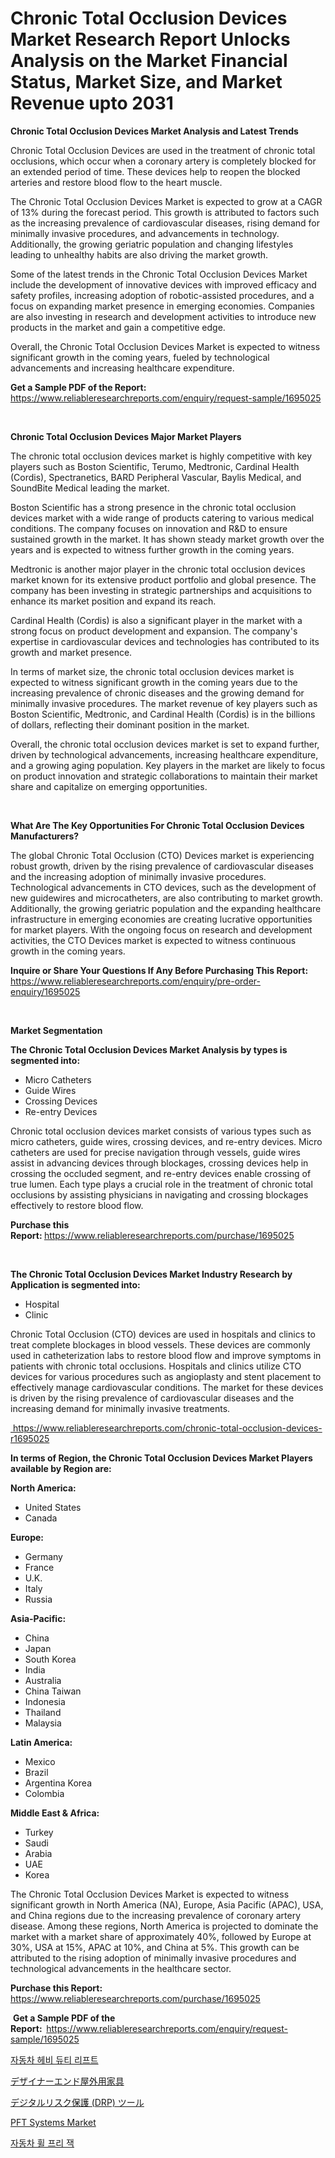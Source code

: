 <p><h1>Chronic Total Occlusion Devices Market Research Report Unlocks Analysis on the Market Financial Status, Market Size, and Market Revenue upto 2031</h1></p><p><strong>Chronic Total Occlusion Devices Market Analysis and Latest Trends</strong></p>
<p><p>Chronic Total Occlusion Devices are used in the treatment of chronic total occlusions, which occur when a coronary artery is completely blocked for an extended period of time. These devices help to reopen the blocked arteries and restore blood flow to the heart muscle.</p><p>The Chronic Total Occlusion Devices Market is expected to grow at a CAGR of 13% during the forecast period. This growth is attributed to factors such as the increasing prevalence of cardiovascular diseases, rising demand for minimally invasive procedures, and advancements in technology. Additionally, the growing geriatric population and changing lifestyles leading to unhealthy habits are also driving the market growth.</p><p>Some of the latest trends in the Chronic Total Occlusion Devices Market include the development of innovative devices with improved efficacy and safety profiles, increasing adoption of robotic-assisted procedures, and a focus on expanding market presence in emerging economies. Companies are also investing in research and development activities to introduce new products in the market and gain a competitive edge.</p><p>Overall, the Chronic Total Occlusion Devices Market is expected to witness significant growth in the coming years, fueled by technological advancements and increasing healthcare expenditure.</p></p>
<p><strong>Get a Sample PDF of the Report:&nbsp;</strong> <a href="https://www.reliableresearchreports.com/enquiry/request-sample/1695025">https://www.reliableresearchreports.com/enquiry/request-sample/1695025</a></p>
<p>&nbsp;</p>
<p><strong>Chronic Total Occlusion Devices Major Market Players</strong></p>
<p><p>The chronic total occlusion devices market is highly competitive with key players such as Boston Scientific, Terumo, Medtronic, Cardinal Health (Cordis), Spectranetics, BARD Peripheral Vascular, Baylis Medical, and SoundBite Medical leading the market. </p><p>Boston Scientific has a strong presence in the chronic total occlusion devices market with a wide range of products catering to various medical conditions. The company focuses on innovation and R&D to ensure sustained growth in the market. It has shown steady market growth over the years and is expected to witness further growth in the coming years. </p><p>Medtronic is another major player in the chronic total occlusion devices market known for its extensive product portfolio and global presence. The company has been investing in strategic partnerships and acquisitions to enhance its market position and expand its reach. </p><p>Cardinal Health (Cordis) is also a significant player in the market with a strong focus on product development and expansion. The company's expertise in cardiovascular devices and technologies has contributed to its growth and market presence. </p><p>In terms of market size, the chronic total occlusion devices market is expected to witness significant growth in the coming years due to the increasing prevalence of chronic diseases and the growing demand for minimally invasive procedures. The market revenue of key players such as Boston Scientific, Medtronic, and Cardinal Health (Cordis) is in the billions of dollars, reflecting their dominant position in the market. </p><p>Overall, the chronic total occlusion devices market is set to expand further, driven by technological advancements, increasing healthcare expenditure, and a growing aging population. Key players in the market are likely to focus on product innovation and strategic collaborations to maintain their market share and capitalize on emerging opportunities.</p></p>
<p>&nbsp;</p>
<p><strong>What Are The Key Opportunities For Chronic Total Occlusion Devices Manufacturers?</strong></p>
<p><p>The global Chronic Total Occlusion (CTO) Devices market is experiencing robust growth, driven by the rising prevalence of cardiovascular diseases and the increasing adoption of minimally invasive procedures. Technological advancements in CTO devices, such as the development of new guidewires and microcatheters, are also contributing to market growth. Additionally, the growing geriatric population and the expanding healthcare infrastructure in emerging economies are creating lucrative opportunities for market players. With the ongoing focus on research and development activities, the CTO Devices market is expected to witness continuous growth in the coming years.</p></p>
<p><strong>Inquire or Share Your Questions If Any Before Purchasing This Report:</strong> <a href="https://www.reliableresearchreports.com/enquiry/pre-order-enquiry/1695025">https://www.reliableresearchreports.com/enquiry/pre-order-enquiry/1695025</a></p>
<p>&nbsp;</p>
<p><strong>Market Segmentation</strong></p>
<p><strong>The Chronic Total Occlusion Devices Market Analysis by types is segmented into:</strong></p>
<p><ul><li>Micro Catheters</li><li>Guide Wires</li><li>Crossing Devices</li><li>Re-entry Devices</li></ul></p>
<p><p>Chronic total occlusion devices market consists of various types such as micro catheters, guide wires, crossing devices, and re-entry devices. Micro catheters are used for precise navigation through vessels, guide wires assist in advancing devices through blockages, crossing devices help in crossing the occluded segment, and re-entry devices enable crossing of true lumen. Each type plays a crucial role in the treatment of chronic total occlusions by assisting physicians in navigating and crossing blockages effectively to restore blood flow.</p></p>
<p><strong>Purchase this Report:&nbsp;</strong><a href="https://www.reliableresearchreports.com/purchase/1695025">https://www.reliableresearchreports.com/purchase/1695025</a></p>
<p>&nbsp;</p>
<p><strong>The Chronic Total Occlusion Devices Market Industry Research by Application is segmented into:</strong></p>
<p><ul><li>Hospital</li><li>Clinic</li></ul></p>
<p><p>Chronic Total Occlusion (CTO) devices are used in hospitals and clinics to treat complete blockages in blood vessels. These devices are commonly used in catheterization labs to restore blood flow and improve symptoms in patients with chronic total occlusions. Hospitals and clinics utilize CTO devices for various procedures such as angioplasty and stent placement to effectively manage cardiovascular conditions. The market for these devices is driven by the rising prevalence of cardiovascular diseases and the increasing demand for minimally invasive treatments.</p></p>
<p><a href="https://www.reliableresearchreports.com/chronic-total-occlusion-devices-r1695025">&nbsp;https://www.reliableresearchreports.com/chronic-total-occlusion-devices-r1695025</a></p>
<p><strong>In terms of Region, the Chronic Total Occlusion Devices Market Players available by Region are:</strong></p>
<p>
    <p> <strong> North America: </strong>
        <ul>
            <li>United States</li>
            <li>Canada</li>
        </ul>
        </p> 
    <p> <strong> Europe: </strong>
        <ul>
            <li>Germany</li>
            <li>France</li>
            <li>U.K.</li>
            <li>Italy</li>
            <li>Russia</li>
        </ul>
        </p> 
    <p> <strong> Asia-Pacific: </strong>
        <ul>
            <li>China</li>
            <li>Japan</li>
            <li>South Korea</li>
            <li>India</li>
            <li>Australia</li>
            <li>China Taiwan</li>
            <li>Indonesia</li>
            <li>Thailand</li>
            <li>Malaysia</li>
        </ul>
        </p> 
    <p> <strong> Latin America: </strong>
        <ul>
            <li>Mexico</li>
            <li>Brazil</li>
            <li>Argentina Korea</li>
            <li>Colombia</li>
        </ul>
        </p> 
    <p> <strong> Middle East & Africa: </strong>
        <ul>
            <li>Turkey</li>
            <li>Saudi</li>
            <li>Arabia</li>
            <li>UAE</li>
            <li>Korea</li>
        </ul>
    </p>
    </p>
<p><p>The Chronic Total Occlusion Devices Market is expected to witness significant growth in North America (NA), Europe, Asia Pacific (APAC), USA, and China regions due to the increasing prevalence of coronary artery disease. Among these regions, North America is projected to dominate the market with a market share of approximately 40%, followed by Europe at 30%, USA at 15%, APAC at 10%, and China at 5%. This growth can be attributed to the rising adoption of minimally invasive procedures and technological advancements in the healthcare sector.</p></p>
<p><strong>Purchase this Report: </strong><a href="https://www.reliableresearchreports.com/purchase/1695025">https://www.reliableresearchreports.com/purchase/1695025</a></p>
<p>&nbsp;<strong>Get a Sample PDF of the Report:&nbsp;&nbsp;</strong><a href="https://www.reliableresearchreports.com/enquiry/request-sample/1695025">https://www.reliableresearchreports.com/enquiry/request-sample/1695025</a></p>
<p><strong></strong></p>
<p><p><a href="https://github.com/RonSpencer61/Market-Research-Report-List-1/blob/main/997933996630.md">자동차 헤비 듀티 리프트</a></p><p><a href="https://github.com/LeoraEber/Market-Research-Report-List-1/blob/main/6703198103151.md">デザイナーエンド屋外用家具</a></p><p><a href="https://github.com/ddwcuskozol07187/Market-Research-Report-List-2/blob/main/2060810103152.md">デジタルリスク保護 (DRP) ツール</a></p><p><a href="https://github.com/LaceyZemlak1/Market-Research-Report-List-1/blob/main/pft-systems-market.md">PFT Systems Market</a></p><p><a href="https://github.com/CarmellaLang1/Market-Research-Report-List-1/blob/main/303002396631.md">자동차 휠 프리 잭</a></p></p>